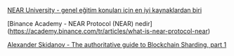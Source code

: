 
[NEAR University - genel eğitim konuları için en iyi kaynaklardan biri  ](https://www.near.university/)</br>

[Binance Academy - NEAR Protocol \(NEAR\) nedir] (https://academy.binance.com/tr/articles/what-is-near-protocol-near)</br>

[Alexander Skidanov - The authoritative guide to Blockchain Sharding, part 1](https://medium.com/nearprotocol/the-authoritative-guide-to-blockchain-sharding-part-1-1b53ed31e060)</br>
